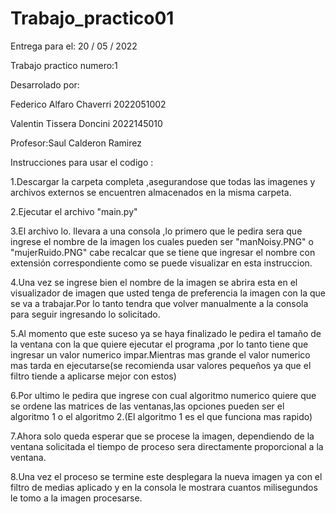 # Trabajo_practico01
Entrega para el: 20 / 05 / 2022

Trabajo practico numero:1

Desarrolado por:

Federico Alfaro Chaverri 2022051002

Valentin Tissera Doncini 2022145010
                
Profesor:Saul Calderon Ramirez 

Instrucciones para usar el codigo :

1.Descargar la carpeta completa ,asegurandose que todas las imagenes y archivos externos se encuentren almacenados en la misma carpeta.

2.Ejecutar el archivo "main.py"

3.El archivo lo. llevara a una consola ,lo primero que le pedira sera que ingrese el nombre de la imagen los cuales pueden ser "manNoisy.PNG" o "mujerRuido.PNG" cabe recalcar que se tiene que ingresar el nombre con extensión correspondiente como se puede visualizar en esta instruccion.

4.Una vez se ingrese bien el nombre de la imagen se abrira esta en el visualizador de imagen que usted tenga de preferencia la imagen con la que se va a trabajar.Por lo tanto tendra que volver manualmente a la consola para seguir ingresando lo solicitado.

5.Al momento que este suceso ya se haya finalizado le pedira el tamaño de la ventana con la que quiere ejecutar el programa ,por lo tanto tiene que ingresar un valor numerico impar.Mientras mas grande el valor numerico mas tarda en ejecutarse(se recomienda usar valores pequeños ya que el filtro tiende a aplicarse mejor con estos)

6.Por ultimo le pedira que ingrese con cual algoritmo numerico quiere que se ordene las matrices de las ventanas,las opciones pueden ser el algoritmo 1 o el algoritmo 2.(El algoritmo 1 es el que funciona mas rapido)

7.Ahora solo queda esperar que se procese la imagen, dependiendo de la ventana solicitada el tiempo de proceso sera directamente proporcional a la ventana.

8.Una vez el proceso se termine este desplegara la nueva imagen ya con el filtro de medias aplicado y en la consola le mostrara cuantos milisegundos le tomo a la imagen procesarse.
